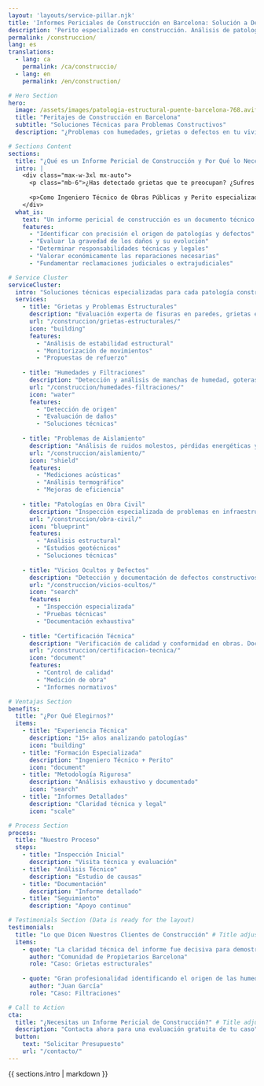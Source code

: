 ```yaml
---
layout: 'layouts/service-pillar.njk'
title: 'Informes Periciales de Construcción en Barcelona: Solución a Defectos y Patologías'
description: 'Perito especializado en construcción. Análisis de patologías, defectos constructivos y vicios ocultos. Informes técnicos detallados en Barcelona.'
permalink: /construccion/
lang: es
translations:
  - lang: ca
    permalink: /ca/construccio/
  - lang: en
    permalink: /en/construction/

# Hero Section
hero:
  image: /assets/images/patologia-estructural-puente-barcelona-768.avif
  title: "Peritajes de Construcción en Barcelona"
  subtitle: "Soluciones Técnicas para Problemas Constructivos"
  description: "¿Problemas con humedades, grietas o defectos en tu vivienda? Nuestros informes periciales te ayudan a obtener la solución que necesitas."

# Sections Content
sections:
  title: "¿Qué es un Informe Pericial de Construcción y Por Qué lo Necesitas?"
  intro: |
    <div class="max-w-3xl mx-auto">
      <p class="mb-6">¿Has detectado grietas que te preocupan? ¿Sufres problemas persistentes de humedades? ¿Te enfrentas a defectos constructivos tras una obra o reforma? Entendemos lo frustrante que puede ser esta situación.</p>
      
      <p>Como Ingeniero Técnico de Obras Públicas y Perito especializado en construcción, con más de 15 años analizando patologías constructivas en Barcelona, proporcionamos los informes técnicos que necesitas para identificar causas, evaluar daños y fundamentar tus reclamaciones.</p>
    </div>
  what_is:
    text: "Un informe pericial de construcción es un documento técnico especializado que analiza y documenta en detalle los problemas constructivos de tu edificio o vivienda. Realizado por un experto independiente, sirve para:"
    features:
      - "Identificar con precisión el origen de patologías y defectos"
      - "Evaluar la gravedad de los daños y su evolución"
      - "Determinar responsabilidades técnicas y legales"
      - "Valorar económicamente las reparaciones necesarias"
      - "Fundamentar reclamaciones judiciales o extrajudiciales"

# Service Cluster
serviceCluster:
  intro: "Soluciones técnicas especializadas para cada patología constructiva:"
  services:
    - title: "Grietas y Problemas Estructurales"
      description: "Evaluación experta de fisuras en paredes, grietas en forjados y problemas de estabilidad que requieren refuerzo estructural. Determinamos la gravedad y proponemos soluciones efectivas."
      url: "/construccion/grietas-estructurales/"
      icon: "building"
      features:
        - "Análisis de estabilidad estructural"
        - "Monitorización de movimientos"
        - "Propuestas de refuerzo"
    
    - title: "Humedades y Filtraciones"
      description: "Detección y análisis de manchas de humedad, goteras o filtraciones que dañan tu vivienda y afectan a la salubridad. Identificamos el origen y planteamos soluciones definitivas."
      url: "/construccion/humedades-filtraciones/"
      icon: "water"
      features:
        - "Detección de origen"
        - "Evaluación de daños"
        - "Soluciones técnicas"
    
    - title: "Problemas de Aislamiento"
      description: "Análisis de ruidos molestos, pérdidas energéticas y deficiencias en el aislamiento térmico-acústico. Verificación del cumplimiento normativo y propuestas de mejora."
      url: "/construccion/aislamiento/"
      icon: "shield"
      features:
        - "Mediciones acústicas"
        - "Análisis termográfico"
        - "Mejoras de eficiencia"
    
    - title: "Patologías en Obra Civil"
      description: "Inspección especializada de problemas en infraestructuras, puentes, túneles o edificios singulares. Análisis técnico avanzado y soluciones de ingeniería."
      url: "/construccion/obra-civil/"
      icon: "blueprint"
      features:
        - "Análisis estructural"
        - "Estudios geotécnicos"
        - "Soluciones técnicas"
    
    - title: "Vicios Ocultos y Defectos"
      description: "Detección y documentación de defectos constructivos ocultos. Informes técnicos detallados para fundamentar reclamaciones por vicios de construcción."
      url: "/construccion/vicios-ocultos/"
      icon: "search"
      features:
        - "Inspección especializada"
        - "Pruebas técnicas"
        - "Documentación exhaustiva"
    
    - title: "Certificación Técnica"
      description: "Verificación de calidad y conformidad en obras. Documentación técnica especializada para validar ejecución y materiales."
      url: "/construccion/certificacion-tecnica/"
      icon: "document"
      features:
        - "Control de calidad"
        - "Medición de obra"
        - "Informes normativos"

# Ventajas Section
benefits:
  title: "¿Por Qué Elegirnos?"
  items:
    - title: "Experiencia Técnica"
      description: "15+ años analizando patologías"
      icon: "building"
    - title: "Formación Especializada"
      description: "Ingeniero Técnico + Perito"
      icon: "document"
    - title: "Metodología Rigurosa"
      description: "Análisis exhaustivo y documentado"
      icon: "search"
    - title: "Informes Detallados"
      description: "Claridad técnica y legal"
      icon: "scale"

# Process Section
process:
  title: "Nuestro Proceso"
  steps:
    - title: "Inspección Inicial"
      description: "Visita técnica y evaluación"
    - title: "Análisis Técnico"
      description: "Estudio de causas"
    - title: "Documentación"
      description: "Informe detallado"
    - title: "Seguimiento"
      description: "Apoyo continuo"

# Testimonials Section (Data is ready for the layout)
testimonials:
  title: "Lo que Dicen Nuestros Clientes de Construcción" # Title adjusted slightly
  items:
    - quote: "La claridad técnica del informe fue decisiva para demostrar los defectos estructurales. Excelente trabajo documentando cada detalle."
      author: "Comunidad de Propietarios Barcelona"
      role: "Caso: Grietas estructurales"
    
    - quote: "Gran profesionalidad identificando el origen de las humedades. Las soluciones propuestas resolvieron definitivamente el problema."
      author: "Juan García"
      role: "Caso: Filtraciones"

# Call to Action
cta:
  title: "¿Necesitas un Informe Pericial de Construcción?" # Title adjusted slightly
  description: "Contacta ahora para una evaluación gratuita de tu caso"
  button:
    text: "Solicitar Presupuesto"
    url: "/contacto/"
---
```


{{ sections.intro | markdown }}
